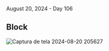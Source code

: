 August 20, 2024 - Day 106<br>

<h2>Block</h2>

![Captura de tela 2024-08-20 205627](https://github.com/user-attachments/assets/a753c6d5-525d-4e64-a934-531b645db86f)
